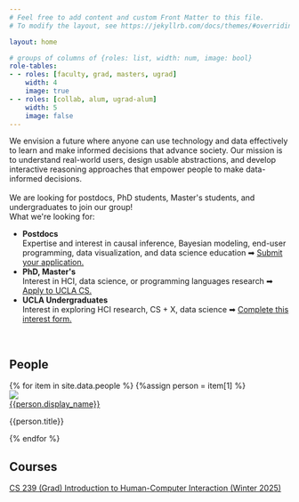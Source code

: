 ```yaml
---
# Feel free to add content and custom Front Matter to this file.
# To modify the layout, see https://jekyllrb.com/docs/themes/#overriding-theme-defaults

layout: home

# groups of columns of {roles: list, width: num, image: bool}
role-tables:
- - roles: [faculty, grad, masters, ugrad]
    width: 4
    image: true
- - roles: [collab, alum, ugrad-alum]
    width: 5
    image: false
---
```

<!-- <link rel="stylesheet" href="https://cdn.jsdelivr.net/npm/bootstrap@4.2.1/dist/css/bootstrap.min.css" integrity="sha384-GJzZqFGwb1QTTN6wy59ffF1BuGJpLSa9DkKMp0DgiMDm4iYMj70gZWKYbI706tWS" crossorigin="anonymous"> -->
<style type="text/css" media="screen">



  /* ul {
    margin: 0;
  } */
  
  /* body {
      font-family: 
  } */
</style>

<link rel="icon" href="{{ site.url }}/favicon.ico" type="image/x-icon">

<div class="mission">
We envision a future where anyone can use technology and data effectively to learn and make informed decisions that advance society.
Our mission is to understand real-world users, design usable abstractions, and develop interactive reasoning approaches that empower people to make data-informed decisions.
</div>
<br>
<div class="news">
    We are looking for postdocs, PhD students, Master's students, and undergraduates to join our group!
    <br>
    What we're looking for: 
     <ul>
        <li style="font-weight:bold">Postdocs</li> Expertise and interest in causal inference, Bayesian modeling, end-user programming, data visualization, and data science education ➡ <a href="https://docs.google.com/document/d/12J8GMA8MFmMvgR96Y-xfYTJl-DycgnHlzyE0PjP8fL0/">Submit your application.</a>
        <li style="font-weight:bold">PhD, Master's</li> Interest in HCI, data science, or programming languages research ➡ <a href="https://grad.ucla.edu/admissions/admission-application-for-graduate-admission/">Apply to UCLA CS.</a> 
        <li style="font-weight:bold">UCLA Undergraduates</li> Interest in exploring HCI research, CS + X, data science ➡ <a href="https://forms.gle/K1bGJx1DScpt3cy88">Complete this interest form.</a>
        <!-- * <span style="font-style:italic"> I'm especially interested in students who are majoring in {CS, Statistics} + Something Else to apply.</span> -->
    </ul> 
</div>

<br>

## People

<!-- <p>{{site.data.people}}</p> -->
<!-- {% for role-table in page.role-tables %}
  <p>{{role-table}}</p>
  {% for role in role-table.roles %}
    <p>{{role}}</p>
    <p>{{role-table.roles}}</p>
  {% endfor %}
{% endfor %} -->
<div class="container-fluid">
<div class="photo-row">
  {% for item in site.data.people %}
      {%assign person = item[1] %}
      <div class="photo-item" stlye="height:200px; width:200px; overflow: hidden;">
        <img src="{{person.image}}"/>
        <div class="photo-info">
          <a class="photo-name" href="{{person.website}}">{{person.display_name}}</a>
          <p class="photo-title">{{person.title}}</p>
          <!-- <p class="photo-title">{{person.interests}}</p> -->
        </div>
      </div>
  {% endfor %}
</div>
</div>

## Courses
<a href="https://docs.google.com/document/d/11U6mRCJ223FE_ajKWiLYuXw5qHYmw4_5WZINPUmrSRk/edit?tab=t.0#heading=h.uvv6b2s0nzj">CS 239 (Grad) Introduction to Human-Computer Interaction (Winter 2025)</a>
